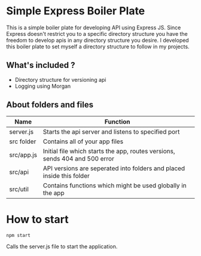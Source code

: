 # Simple Express Boiler Plate

This is a simple boiler plate for developing API using Express JS.
Since Express doesn't restrict you to a specific directory structure you have the freedom to develop apis in any directory structure you desire.
I developed this boiler plate to set myself a directory structure to follow in my projects.

## What's included ?

- Directory structure for versioning api
- Logging using Morgan

## About folders and files

| Name       | Function                                                                    |
| ---------- | --------------------------------------------------------------------------- |
| server.js  | Starts the api server and listens to specified port                         |
| src folder | Contains all of your app files                                              |
| src/app.js | Initial file which starts the app, routes versions, sends 404 and 500 error |
| src/api    | API versions are seperated into folders and placed inside this folder       |
| src/util   | Contains functions which might be used globally in the app                  |

# How to start

```
npm start
```

Calls the server.js file to start the application.
